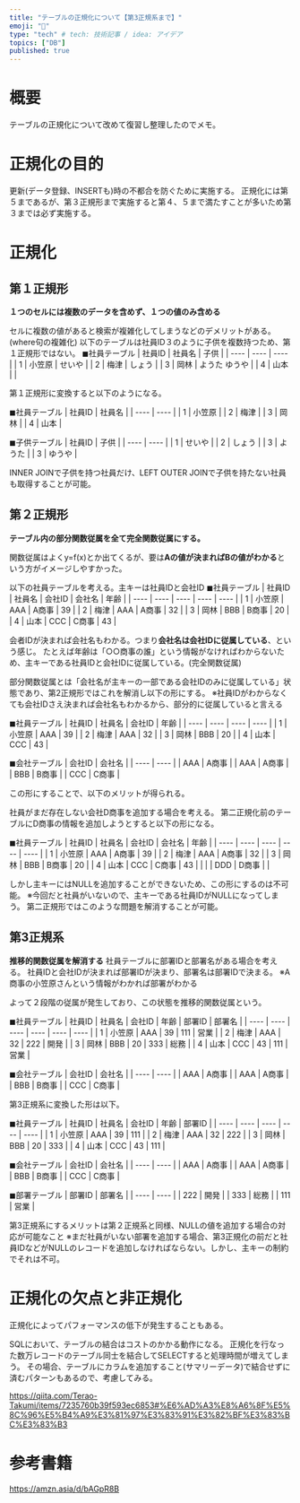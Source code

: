 ```yaml
---
title: "テーブルの正規化について【第3正規系まで】"
emoji: "💭"
type: "tech" # tech: 技術記事 / idea: アイデア
topics: ["DB"]
published: true
---
```


# 概要
テーブルの正規化について改めて復習し整理したのでメモ。

# 正規化の目的
更新(データ登録、INSERTも)時の不都合を防ぐために実施する。
正規化には第５まであるが、第３正規形まで実施すると第４、５まで満たすことが多いため第３までは必ず実施する。

# 正規化
## 第１正規形
**１つのセルには複数のデータを含めず、１つの値のみ含める**

セルに複数の値があると検索が複雑化してしまうなどのデメリットがある。(where句の複雑化)
以下のテーブルは社員ID３のように子供を複数持つため、第１正規形ではない。
◼︎社員テーブル
| 社員ID | 社員名 | 子供 |
| ---- | ---- | ---- |
| 1 | 小笠原 | せいや |
| 2 | 梅津 | しょう |
| 3 | 岡林 | ようた ゆうや |
| 4 | 山本 |  |

第１正規形に変換すると以下のようになる。

◼︎社員テーブル
| 社員ID | 社員名 |
| ---- | ---- |
| 1 | 小笠原 |
| 2 | 梅津 |
| 3 | 岡林 |
| 4 | 山本 |

◼︎子供テーブル
| 社員ID | 子供 |
| ---- | ---- |
| 1 | せいや |
| 2 | しょう |
| 3 | ようた |
| 3 | ゆうや |

INNER JOINで子供を持つ社員だけ、LEFT OUTER JOINで子供を持たない社員も取得することが可能。

## 第２正規形
**テーブル内の部分関数従属を全て完全関数従属にする。**

関数従属はよくy=f(x)とか出てくるが、要は**Aの値が決まればBの値がわかる**という方がイメージしやすかった。

以下の社員テーブルを考える。主キーは社員IDと会社ID
◼︎社員テーブル
| 社員ID | 社員名 | 会社ID | 会社名 | 年齢 |
| ---- | ---- | ---- | ---- | ---- |
| 1 | 小笠原 | AAA | A商事 | 39 |
| 2 | 梅津 | AAA | A商事 | 32 |
| 3 | 岡林 | BBB | B商事 | 20 |
| 4 | 山本 | CCC | C商事 | 43 |

会者IDが決まれば会社名もわかる。つまり**会社名は会社IDに従属している**、という感じ。
たとえば年齢は「○○商事の誰」という情報がなければわからないため、主キーである社員IDと会社IDに従属している。(完全関数従属)

部分関数従属とは「会社名が主キーの一部である会社IDのみに従属している」状態であり、第2正規形ではこれを解消し以下の形にする。
※社員IDがわからなくても会社IDさえ決まれば会社名もわかるから、部分的に従属していると言える

◼︎社員テーブル
| 社員ID | 社員名 | 会社ID | 年齢 |
| ---- | ---- | ---- | ---- |
| 1 | 小笠原 | AAA | 39 |
| 2 | 梅津 | AAA | 32 |
| 3 | 岡林 | BBB | 20 |
| 4 | 山本 | CCC | 43 |

◼︎会社テーブル
| 会社ID | 会社名 |
| ---- | ---- |
| AAA | A商事 |
| AAA | A商事 |
| BBB | B商事 |
| CCC | C商事 |

この形にすることで、以下のメリットが得られる。

社員がまだ存在しない会社D商事を追加する場合を考える。
第二正規化前のテーブルにD商事の情報を追加しようとすると以下の形になる。

◼︎社員テーブル
| 社員ID | 社員名 | 会社ID | 会社名 | 年齢 |
| ---- | ---- | ---- | ---- | ---- |
| 1 | 小笠原 | AAA | A商事 | 39 |
| 2 | 梅津 | AAA | A商事 | 32 |
| 3 | 岡林 | BBB | B商事 | 20 |
| 4 | 山本 | CCC | C商事 | 43 |
|  |  | DDD | D商事 |  |

しかし主キーにはNULLを追加することができないため、この形にするのは不可能。
※今回だと社員がいないので、主キーである社員IDがNULLになってしまう。
第二正規形ではこのような問題を解消することが可能。

## 第3正規系
**推移的関数従属を解消する**
社員テーブルに部署IDと部署名がある場合を考える。
社員IDと会社IDが決まれば部署IDが決まり、部署名は部署IDで決まる。
※A商事の小笠原さんという情報がわかれば部署がわかる

よって２段階の従属が発生しており、この状態を推移的関数従属という。

◼︎社員テーブル
| 社員ID | 社員名 | 会社ID | 年齢 | 部署ID | 部署名 |
| ---- | ---- | ---- | ---- | ---- | ---- |
| 1 | 小笠原 | AAA | 39 | 111 | 営業 |
| 2 | 梅津 | AAA | 32 | 222 | 開発 |
| 3 | 岡林 | BBB | 20 | 333 | 総務 |
| 4 | 山本 | CCC | 43 | 111 | 営業 |

◼︎会社テーブル
| 会社ID | 会社名 |
| ---- | ---- |
| AAA | A商事 |
| AAA | A商事 |
| BBB | B商事 |
| CCC | C商事 |

第3正規系に変換した形は以下。

◼︎社員テーブル
| 社員ID | 社員名 | 会社ID | 年齢 | 部署ID |
| ---- | ---- | ---- | ---- | ---- |
| 1 | 小笠原 | AAA | 39 | 111 |
| 2 | 梅津 | AAA | 32 | 222 |
| 3 | 岡林 | BBB | 20 | 333 |
| 4 | 山本 | CCC | 43 | 111 |

◼︎会社テーブル
| 会社ID | 会社名 |
| ---- | ---- |
| AAA | A商事 |
| AAA | A商事 |
| BBB | B商事 |
| CCC | C商事 |

◼︎部署テーブル
| 部署ID | 部署名 |
| ---- | ---- |
| 222 | 開発 |
| 333 | 総務 |
| 111 | 営業 |

第3正規系にするメリットは第２正規系と同様、NULLの値を追加する場合の対応が可能なこと
※まだ社員がいない部署を追加する場合、第3正規化の前だと社員IDなどがNULLのレコードを追加しなければならない。しかし、主キーの制約でそれは不可。

# 正規化の欠点と非正規化
正規化によってパフォーマンスの低下が発生することもある。

SQLにおいて、テーブルの結合はコストのかかる動作になる。
正規化を行なった数万レコードのテーブル同士を結合してSELECTすると処理時間が増えてしまう。
その場合、テーブルにカラムを追加すること(サマリーデータ)で結合せずに済むパターンもあるので、考慮してみる。

https://qiita.com/Terao-Takumi/items/7235760b39f593ec6853#%E6%AD%A3%E8%A6%8F%E5%8C%96%E5%B4%A9%E3%81%97%E3%83%91%E3%82%BF%E3%83%BC%E3%83%B3

# 参考書籍
https://amzn.asia/d/bAGpR8B
